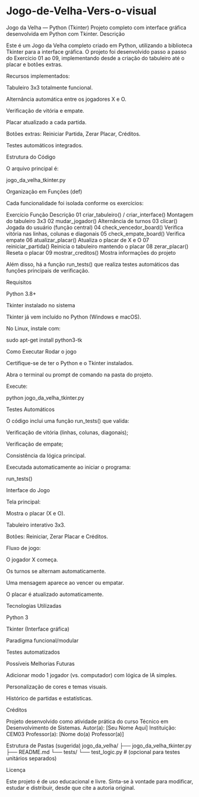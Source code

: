 # Jogo-de-Velha-Vers-o-visual

 Jogo da Velha — Python (Tkinter)
 Projeto completo com interface gráfica desenvolvida em Python com Tkinter.
 Descrição

Este é um Jogo da Velha completo criado em Python, utilizando a biblioteca Tkinter para a interface gráfica.
O projeto foi desenvolvido passo a passo do Exercício 01 ao 09, implementando desde a criação do tabuleiro até o placar e botões extras.

 Recursos implementados:

Tabuleiro 3x3 totalmente funcional.

Alternância automática entre os jogadores X e O.

Verificação de vitória e empate.

Placar atualizado a cada partida.

Botões extras: Reiniciar Partida, Zerar Placar, Créditos.

Testes automáticos integrados.

  Estrutura do Código

O arquivo principal é:

jogo_da_velha_tkinter.py

  Organização em Funções (def)

Cada funcionalidade foi isolada conforme os exercícios:

Exercício	Função	Descrição
01	criar_tabuleiro() / criar_interface()	Montagem do tabuleiro 3x3
02	mudar_jogador()	Alternância de turnos
03	clicar()	Jogada do usuário (função central)
04	check_vencedor_board()	Verifica vitória nas linhas, colunas e diagonais
05	check_empate_board()	Verifica empate
06	atualizar_placar()	Atualiza o placar de X e O
07	reiniciar_partida()	Reinicia o tabuleiro mantendo o placar
08	zerar_placar()	Reseta o placar
09	mostrar_creditos()	Mostra informações do projeto

Além disso, há a função run_tests() que realiza testes automáticos das funções principais de verificação.

 Requisitos

Python 3.8+

Tkinter instalado no sistema

Tkinter já vem incluído no Python (Windows e macOS).

No Linux, instale com:

sudo apt-get install python3-tk

 Como Executar
 Rodar o jogo

Certifique-se de ter o Python e o Tkinter instalados.

Abra o terminal ou prompt de comando na pasta do projeto.

Execute:

python jogo_da_velha_tkinter.py

 Testes Automáticos

O código inclui uma função run_tests() que valida:

Verificação de vitória (linhas, colunas, diagonais);

Verificação de empate;

Consistência da lógica principal.

Executada automaticamente ao iniciar o programa:

run_tests()

 Interface do Jogo

Tela principal:

Mostra o placar (X e O).

Tabuleiro interativo 3x3.

Botões: Reiniciar, Zerar Placar e Créditos.

Fluxo de jogo:

O jogador X começa.

Os turnos se alternam automaticamente.

Uma mensagem aparece ao vencer ou empatar.

O placar é atualizado automaticamente.

 Tecnologias Utilizadas

Python 3

Tkinter (Interface gráfica)

Paradigma funcional/modular

Testes automatizados

 Possíveis Melhorias Futuras

Adicionar modo 1 jogador (vs. computador) com lógica de IA simples.

Personalização de cores e temas visuais.

Histórico de partidas e estatísticas.

 Créditos

Projeto desenvolvido como atividade prática do curso Técnico em Desenvolvimento de Sistemas.
Autor(a): [Seu Nome Aqui]
Instituição: CEM03
Professor(a): [Nome do(a) Professor(a)]

Estrutura de Pastas (sugerida)
 jogo_da_velha/
├── jogo_da_velha_tkinter.py
├── README.md
└── tests/
    └── test_logic.py   # (opcional para testes unitários separados)

Licença

Este projeto é de uso educacional e livre.
Sinta-se à vontade para modificar, estudar e distribuir, desde que cite a autoria original.
